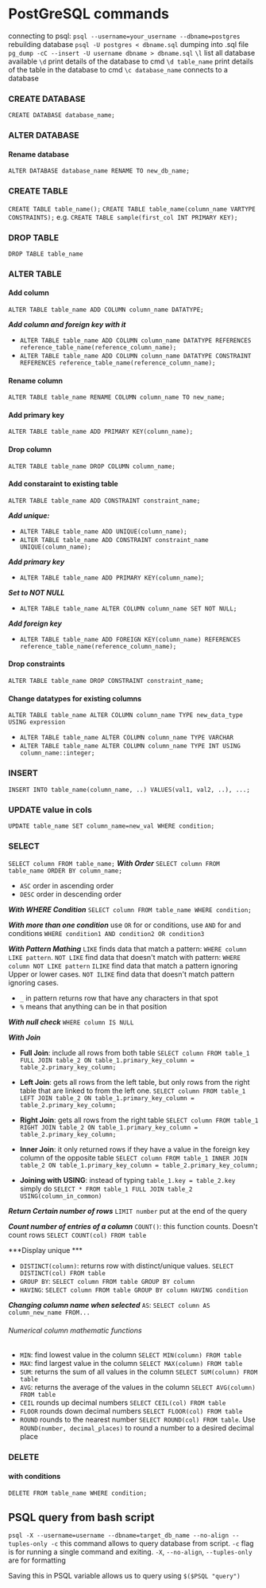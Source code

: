 # PostGreSQL commands
connecting to psql: `psql --username=your_username --dbname=postgres`
rebuilding database `psql -U postgres < dbname.sql`
dumping into .sql file `pg_dump -cC --insert -U username dbname > dbname.sql`
`\l` list all database available
`\d` print details of the database to cmd
`\d table_name` print details of the table in the database to cmd
`\c database_name` connects to a database

### CREATE DATABASE
`CREATE DATABASE database_name;`

### ALTER DATABASE
#### Rename database
`ALTER DATABASE database_name RENAME TO new_db_name;`

### CREATE TABLE
`CREATE TABLE table_name();`
`CREATE TABLE table_name(column_name VARTYPE CONSTRAINTS);` e.g. `CREATE TABLE sample(first_col INT PRIMARY KEY);`

### DROP TABLE
`DROP TABLE table_name`

### ALTER TABLE
#### Add column
`ALTER TABLE table_name ADD COLUMN column_name DATATYPE;`

***Add column and foreign key with it***
* `ALTER TABLE table_name ADD COLUMN column_name DATATYPE REFERENCES reference_table_name(reference_column_name);`
* `ALTER TABLE table_name ADD COLUMN column_name DATATYPE CONSTRAINT REFERENCES reference_table_name(reference_column_name);`

#### Rename column
`ALTER TABLE table_name RENAME COLUMN column_name TO new_name;`

#### Add primary key
`ALTER TABLE table_name ADD PRIMARY KEY(column_name);`

#### Drop column
`ALTER TABLE table_name DROP COLUMN column_name;`

#### Add constaraint to existing table
`ALTER TABLE table_name ADD CONSTRAINT constraint_name;`  

***Add unique:***
* `ALTER TABLE table_name ADD UNIQUE(column_name);`
* `ALTER TABLE table_name ADD CONSTRAINT constraint_name UNIQUE(column_name);`  

***Add primary key***
* `ALTER TABLE table_name ADD PRIMARY KEY(column_name)`;

***Set to NOT NULL***
* `ALTER TABLE table_name ALTER COLUMN column_name SET NOT NULL;`

***Add foreign key***
* `ALTER TABLE table_name ADD FOREIGN KEY(column_name) REFERENCES reference_table_name(reference_column_name);`

#### Drop constraints 
`ALTER TABLE table_name DROP CONSTRAINT constraint_name;`

#### Change datatypes for existing columns
`ALTER TABLE table_name ALTER COLUMN column_name TYPE new_data_type USING expression`
* `ALTER TABLE table_name ALTER COLUMN column_name TYPE VARCHAR`
* `ALTER TABLE table_name ALTER COLUMN column_name TYPE INT USING column_name::integer;`

### INSERT 
`INSERT INTO table_name(column_name, ..) VALUES(val1, val2, ..), ...;`

### UPDATE value in cols
`UPDATE table_name SET column_name=new_val WHERE condition;`

### SELECT
`SELECT column FROM table_name;`
***With Order***
`SELECT column FROM table_name ORDER BY column_name;`
* `ASC` order in ascending order
* `DESC` order in descending order

***With WHERE Condition***
`SELECT column FROM table_name WHERE condition;`

***With more than one condition***
use `OR` for or conditions, use `AND` for and conditions
`WHERE condition1 AND condition2 OR condition3`

***With Pattern Mathing***
`LIKE` finds data that match a pattern: `WHERE column LIKE pattern`. 
`NOT LIKE` find data that doesn't match with pattern: `WHERE column NOT LIKE pattern`
`ILIKE` find data that match a pattern ignoring Upper or lower cases.
`NOT ILIKE` find data that doesn't match pattern ignoring cases.

* `_` in pattern returns row that have any characters in that spot
* `%` means that anything can be in that position

***With null check***
`WHERE column IS NULL`

***With Join***
* **Full Join**: include all rows from both table `SELECT column FROM table_1 FULL JOIN table_2 ON table_1.primary_key_column = table_2.primary_key_column;` 

* **Left Join**: gets all rows from the left table, but only rows from the right table that are linked to from the left one. `SELECT column FROM table_1 LEFT JOIN table_2 ON table_1.primary_key_column = table_2.primary_key_column;`

* **Right Join**: gets all rows from the right table `SELECT column FROM table_1 RIGHT JOIN table_2 ON table_1.primary_key_column = table_2.primary_key_column;`

* **Inner Join**: it only returned rows if they have a value in the foreign key column of the opposite table `SELECT column FROM table_1 INNER JOIN table_2 ON table_1.primary_key_column = table_2.primary_key_column;`

* **Joining with USING**: instead of typing `table_1.key = table_2.key` simply do `SELECT * FROM table_1 FULL JOIN table_2 USING(column_in_common)`

***Return Certain number of rows***
`LIMIT number` put at the end of the query

***Count number of entries of a column***
`COUNT()`: this function counts. Doesn't count rows `SELECT COUNT(col) FROM table`

***Display unique ***
* `DISTINCT(column)`: returns row with distinct/unique values. `SELECT DISTINCT(col) FROM table`
* `GROUP BY`: `SELECT column FROM table GROUP BY column`
* `HAVING`: `SELECT column FROM table GROUP BY column HAVING condition`

***Changing column name when selected***
`AS`: `SELECT column AS column_new_name FROM...`

###### Numerical column mathematic functions
* `MIN`: find lowest value in the column `SELECT MIN(column) FROM table`
* `MAX`: find largest value in the column `SELECT MAX(column) FROM table`
* `SUM`: returns the sum of all values in the column `SELECT SUM(column) FROM table`
* `AVG`: returns the average of the values in the column `SELECT AVG(column) FROM table`
* `CEIL` rounds up decimal numbers `SELECT CEIL(col) FROM table`
* `FLOOR` rounds down decimal numbers `SELECT FLOOR(col) FROM table`
* `ROUND` rounds to the nearest number `SELECT ROUND(col) FROM table`. Use `ROUND(number, decimal_places)` to round a number to a desired decimal place


### DELETE
#### with conditions
`DELETE FROM table_name WHERE condition;`

## PSQL query from bash script
`psql -X --username=username --dbname=target_db_name --no-align --tuples-only -c` this command allows to query database from script. `-c` flag is for running a single command and exiting. 
`-X`, `--no-align`, `--tuples-only` are for formatting

Saving this in PSQL variable allows us to query using `$($PSQL "query")`



